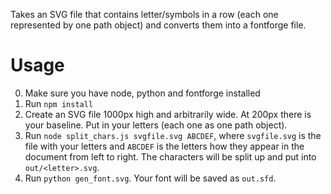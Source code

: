 Takes an SVG file that contains letter/symbols in a row (each one represented by one path object) and converts them into a fontforge file.

Usage
=====

0. Make sure you have node, python and fontforge installed
1. Run `npm install`
2. Create an SVG file 1000px high and arbitrarily wide. At 200px there is your baseline. Put in your letters (each one as one path object).
3. Run `node split_chars.js svgfile.svg ABCDEF`, where `svgfile.svg` is the file with your letters and `ABCDEF` is the letters how they appear in the document from left to right. The characters will be split up and put into `out/<letter>.svg`.
4. Run `python gen_font.svg`. Your font will be saved as `out.sfd`.
